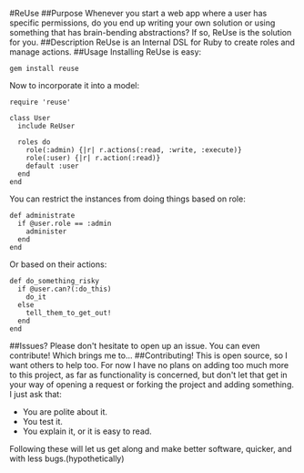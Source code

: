 #ReUse
##Purpose
  Whenever you start a web app where a user has specific permissions, do you
  end up writing your own solution or using something that has brain-bending
  abstractions? If so, ReUse is the solution for you.
##Description
  ReUse is an Internal DSL for Ruby to create roles and manage actions.
##Usage
  Installing ReUse is easy:
  
    gem install reuse

  Now to incorporate it into a model:
  
    require 'reuse'

    class User
      include ReUser

      roles do
        role(:admin) {|r| r.actions(:read, :write, :execute)}
        role(:user) {|r| r.action(:read)}
        default :user
      end
    end

  You can restrict the instances from doing things based on role:
  
    def administrate
      if @user.role == :admin
        administer
      end
    end

  Or based on their actions:
  
    def do_something_risky
      if @user.can?(:do_this)
        do_it
      else
        tell_them_to_get_out!
      end
    end
    
##Issues?
  Please don't hesitate to open up an issue. You can even contribute! Which
  brings me to...
##Contributing!
  This is open source, so I want others to help too. For now I have no plans
  on adding too much more to this project, as far as functionality is
  concerned, but don't let that get in your way of opening a request or forking
  the project and adding something. I just ask that:

  - You are polite about it.
  - You test it.
  - You explain it, or it is easy to read.

  Following these will let us get along and make better software, quicker, and
  with less bugs.(hypothetically)

